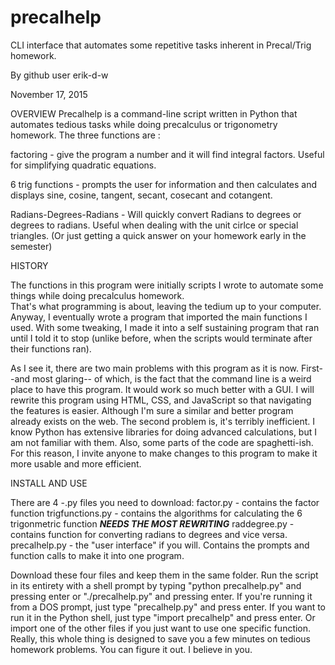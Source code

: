# precalhelp
CLI interface that automates some repetitive tasks inherent in Precal/Trig homework.

By github user erik-d-w

November 17, 2015

OVERVIEW
Precalhelp is a command-line script written in Python that automates tedious tasks while doing precalculus or trigonometry
homework. The three functions are : 

factoring - give the program a number and it will find integral factors.  Useful for simplifying quadratic equations.

6 trig functions - prompts the user for information and then calculates and displays sine, cosine, tangent, secant, cosecant
and cotangent.

Radians-Degrees-Radians - Will quickly convert Radians to degrees or degrees to radians.  Useful when dealing with the
unit cirlce or special triangles. (Or just getting a quick answer on your homework early in the semester)

HISTORY

The functions in this program were initially scripts I wrote to automate some things while doing precalculus homework.  
That's what programming is about, leaving the tedium up to your computer.  Anyway, I eventually wrote a program that
imported the main functions I used.  With some tweaking, I made it into a self sustaining program that ran until I told
it to stop (unlike before, when the scripts would terminate after their functions ran).

As I see it, there are two main problems with this program as it is now.  First--and most glaring-- of which, is the fact
that the command line is a weird place to have this program.  It would work so much better with a GUI.  I will rewrite
this program using HTML, CSS, and JavaScript so that navigating the features is easier.  Although I'm sure a similar and
better program already exists on the web. The second problem is, it's terribly inefficient.  I know Python has extensive
libraries for doing advanced calculations, but I am not familiar with them.  Also, some parts of the code are spaghetti-ish.
For this reason, I invite anyone to make changes to this program to make it more usable and more efficient.

INSTALL AND USE

There are 4 -.py files you need to download:
factor.py - contains the factor function
trigfunctions.py - contains the algorithms for calculating the 6 trigonmetric function ***NEEDS THE MOST REWRITING***
raddegree.py - contains function for converting radians to degrees and vice versa.
precalhelp.py - the "user interface" if you will.  Contains the prompts and function calls to make it into one program.

Download these four files and keep them in the same folder.  Run the script in its entirety with a shell prompt by typing
"python precalhelp.py" and pressing enter or "./precalhelp.py" and pressing enter.  If you're running it from a DOS prompt,
just type "precalhelp.py" and press enter.  If you want to run it in the Python shell, just type "import precalhelp" and 
press enter.  Or import one of the other files if you just want to use one specific function.  Really, this whole thing is
designed to save you a few minutes on tedious homework problems.  You can figure it out.  I believe in you.
